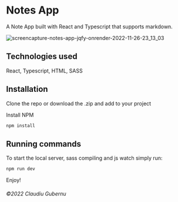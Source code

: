 # Notes App

A Note App built with React and Typescript that supports markdown.

![screencapture-notes-app-jqfy-onrender-2022-11-26-23_13_03](https://user-images.githubusercontent.com/55931383/204112178-c27559cf-5402-492d-894a-709828f4af9f.png)

## Technologies used

React, Typescript, HTML, SASS

## Installation

Clone the repo or download the .zip and add to your project

Install NPM

```bash
npm install
```

## Running commands

To start the local server, sass compiling and js watch simply run: 

```bash
npm run dev
```

Enjoy!

###### ©2022 Claudiu Gubernu
